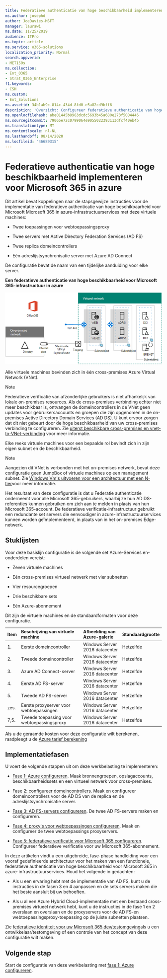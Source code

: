 ```yaml
---
title: Federatieve authenticatie van hoge beschikbaarheid implementeren voor Microsoft 365 in azure
ms.author: josephd
author: JoeDavies-MSFT
manager: laurawi
ms.date: 11/25/2019
audience: ITPro
ms.topic: article
ms.service: o365-solutions
localization_priority: Normal
search.appverid:
- MET150s
ms.collection:
- Ent_O365
- Strat_O365_Enterprise
f1.keywords:
- CSH
ms.custom:
- Ent_Solutions
ms.assetid: 34b1ab9c-814c-434d-8fd0-e5a82cd9bff6
description: 'Overzicht: Configureer federatieve authenticatie van hoge beschikbaarheid voor uw Microsoft 365-abonnement in Microsoft Azure.'
ms.openlocfilehash: abe01445b8963dcdc5693b45a680e273f5084446
ms.sourcegitcommit: 79065e72c0799064e9055022393113dfcf40eb4b
ms.translationtype: MT
ms.contentlocale: nl-NL
ms.lasthandoff: 08/14/2020
ms.locfileid: "46689315"
---
```

# <a name="deploy-high-availability-federated-authentication-for-microsoft-365-in-azure"></a>Federatieve authenticatie van hoge beschikbaarheid implementeren voor Microsoft 365 in azure

Dit artikel bevat koppelingen naar de stapsgewijze instructies voor de implementatie van federatieve authenticatie van hoge beschikbaarheid voor Microsoft Microsoft 365 in azure-infrastructuurservices met deze virtuele machines:
  
- Twee toepassingen voor webtoepassingsproxy
    
- Twee servers met Active Directory Federation Services (AD FS)
    
- Twee replica domeincontrollers
    
- Eén adreslijstsynchronisatie server met Azure AD Connect
    
De configuratie bevat de naam van een tijdelijke aanduiding voor elke server.
  
**Een federatieve authenticatie van hoge beschikbaarheid voor Microsoft 365-infrastructuur in azure**

![De laatste configuratie van de High Availability Microsoft 365 federatieve verificatie-infrastructuur in azure](../media/c5da470a-f2aa-489a-a050-df09b4d641df.png)
  
Alle virtuele machines bevinden zich in één cross-premises Azure Virtual Network (VNet). 
  
> [!NOTE]
> Federatieve verificatie van afzonderlijke gebruikers is niet afhankelijk van lokale on-premises resources. Als de cross-premises verbinding echter niet meer beschikbaar is, ontvangen de domeincontrollers in de VNet geen updates voor gebruikersaccounts en groepen die zijn opgenomen in de on-premises Active Directory Domain Services (AD DS). U kunt ervoor zorgen dat dit niet gebeurt door de hoge beschikbaarheid van uw cross-premises verbinding te configureren. Zie [uiterst beschikbare cross-premises en vnet-to-VNet-verbinding](https://docs.microsoft.com/azure/vpn-gateway/vpn-gateway-highlyavailable) voor meer informatie.
  
Elke reeks virtuele machines voor een bepaalde rol bevindt zich in zijn eigen subnet en de beschikbaarheid.
  
> [!NOTE]
> Aangezien dit VNet is verbonden met het on-premises netwerk, bevat deze configuratie geen JumpBox of virtuele machines op een management subnet. Zie [Windows Vm's uitvoeren voor een architectuur met een N-tier](https://docs.microsoft.com/azure/guidance/guidance-compute-n-tier-vm)voor meer informatie. 
  
Het resultaat van deze configuratie is dat u Federatie authenticatie onderneemt voor alle Microsoft 365-gebruikers, waarbij ze hun AD DS-referenties kunnen gebruiken om zich aan te melden in plaats van hun Microsoft 365-account. De federatieve verificatie-infrastructuur gebruikt een redundante set servers die eenvoudiger in azure-infrastructuurservices kunnen worden geïmplementeerd, in plaats van in het on-premises Edge-netwerk.
  
## <a name="bill-of-materials"></a>Stuklijsten

Voor deze basislijn configuratie is de volgende set Azure-Services en-onderdelen vereist:
  
- Zeven virtuele machines
    
- Eén cross-premises virtueel netwerk met vier subnetten
    
- Vier resourcegroepen
    
- Drie beschikbare sets
    
- Eén Azure-abonnement
    
Dit zijn de virtuele machines en de standaardformaten voor deze configuratie.
  
|**Item**|**Beschrijving van virtuele machine**|**Afbeelding van Azure-galerie**|**Standaardgrootte**|
|:-----|:-----|:-----|:-----|
|1.  <br/> |Eerste domeincontroller  <br/> |Windows Server 2016 datacenter  <br/> |Hetzelfde  <br/> |
|2.  <br/> |Tweede domeincontroller  <br/> |Windows Server 2016 datacenter  <br/> |Hetzelfde  <br/> |
|3.  <br/> |Azure AD Connect-server  <br/> |Windows Server 2016 datacenter  <br/> |Hetzelfde  <br/> |
|4.  <br/> |Eerste AD FS-server  <br/> |Windows Server 2016 datacenter  <br/> |Hetzelfde  <br/> |
|5.  <br/> |Tweede AD FS-server  <br/> |Windows Server 2016 datacenter  <br/> |Hetzelfde  <br/> |
|zes.  <br/> |Eerste proxyserver voor webtoepassingen  <br/> |Windows Server 2016 datacenter  <br/> |Hetzelfde  <br/> |
|7,5.  <br/> |Tweede toepassing voor webtoepassingsproxy  <br/> |Windows Server 2016 datacenter  <br/> |Hetzelfde  <br/> |
   
Als u de geraamde kosten voor deze configuratie wilt berekenen, raadpleegt u de [Azure tarief berekening](https://azure.microsoft.com/pricing/calculator/)
  
## <a name="phases-of-deployment"></a>Implementatiefasen

U voert de volgende stappen uit om deze werkbelasting te implementeren:
  
- [Fase 1: Azure configureren](high-availability-federated-authentication-phase-1-configure-azure.md). Maak bronnengroepen, opslagaccounts, beschikbaarheidssets en een virtueel netwerk voor cross-premises.
    
- [Fase 2: configureer domeincontrollers](high-availability-federated-authentication-phase-2-configure-domain-controllers.md). Maak en configureer domeincontrollers voor de AD DS van de replica en de adreslijstsynchronisatie server.
    
- [Fase 3: AD FS-servers configureren](high-availability-federated-authentication-phase-3-configure-ad-fs-servers.md). De twee AD FS-servers maken en configureren.
    
- [Fase 4: proxy's voor webtoepassingen configureren](high-availability-federated-authentication-phase-4-configure-web-application-pro.md). Maak en configureer de twee webtoepassings proxyservers.
    
- [Fase 5: federatieve verificatie voor Microsoft 365 configureren](high-availability-federated-authentication-phase-5-configure-federated-authentic.md). Configureer federatieve verificatie voor uw Microsoft 365-abonnement.
    
In deze artikelen vindt u een uitgebreide, fase-phase handleiding voor een vooraf gedefinieerde architectuur voor het maken van een functionele, federatieve authenticatie van hoge beschikbaarheid voor Microsoft 365 in azure-infrastructuurservices. Houd het volgende in gedachten:
  
- Als u een ervaring hebt met de implementatie van AD FS, kunt u de instructies in de fasen 3 en 4 aanpassen en de sets servers maken die het beste aansluit bij uw behoeften.
    
- Als u al een Azure Hybrid Cloud-implementatie met een bestaand cross-premises virtueel netwerk hebt, kunt u de instructies in de fase 1 en 2 overslaan en overslaan en de proxyservers voor de AD FS-en webtoepassingsproxy-toepassing op de juiste subnetten plaatsen.
    
Zie [federatieve identiteit voor uw Microsoft 365 dev/testomgeving](federated-identity-for-your-microsoft-365-dev-test-environment.md)als u een ontwikkelaar/testomgeving of een controle van het concept van deze configuratie wilt maken.
  
## <a name="next-step"></a>Volgende stap

Start de configuratie van deze werkbelasting met [fase 1: Azure configureren](high-availability-federated-authentication-phase-1-configure-azure.md). 
  
